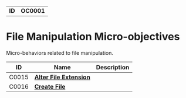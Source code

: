 |||
|---|---|
|**ID**|**OC0001**|


# File Manipulation Micro-objectives #
Micro-behaviors related to file manipulation.

|ID|Name|Description|
|---|---|---|
|C0015|[**Alter File Extension**](https://github.com/MBCProject/mbc-markdown/blob/master/micro-behaviors/file-manipulation/alter-extend.md)||
|C0016|[**Create File**](https://github.com/MBCProject/mbc-markdown/blob/master/micro-behaviors/file-manipulation/create-file.md)||
